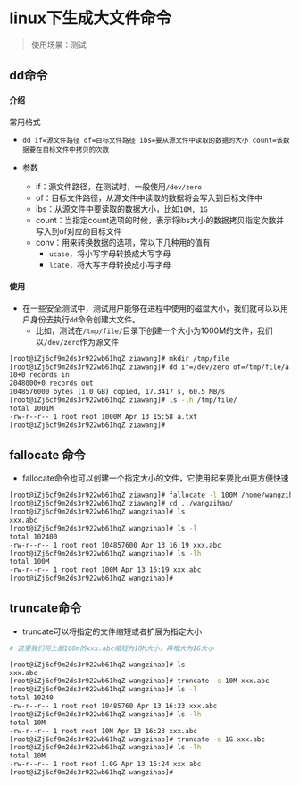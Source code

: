 # linux下生成大文件命令
> 使用场景：测试


## dd命令
#### 介绍
常用格式
- `dd if=源文件路径 of=目标文件路径 ibs=要从源文件中读取的数据的大小 count=该数据要在目标文件中拷贝的次数`

- 参数
	- if：源文件路径，在测试时，一般使用`/dev/zero`
	- of：目标文件路径，从源文件中读取的数据将会写入到目标文件中
	- ibs：从源文件中要读取的数据大小，比如`10M, 1G`
	- count：当指定count选项的时候，表示将ibs大小的数据拷贝指定次数并写入到of对应的目标文件
	- conv：用来转换数据的选项，常以下几种用的值有
		- `ucase`，将小写字母转换成大写字母
		- `lcate`，将大写字母转换成小写字母



#### 使用
- 在一些安全测试中，测试用户能够在进程中使用的磁盘大小，我们就可以以用户身份去执行`dd`命令创建大文件。
	- 比如，测试在`/tmp/file/`目录下创建一个大小为1000M的文件，我们以`/dev/zero`作为源文件

```bash
[root@iZj6cf9m2ds3r922wb61hqZ ziawang]# mkdir /tmp/file
[root@iZj6cf9m2ds3r922wb61hqZ ziawang]# dd if=/dev/zero of=/tmp/file/a.txt ibs=100M count=10
10+0 records in
2048000+0 records out
1048576000 bytes (1.0 GB) copied, 17.3417 s, 60.5 MB/s
[root@iZj6cf9m2ds3r922wb61hqZ ziawang]# ls -lh /tmp/file/
total 1001M
-rw-r--r-- 1 root root 1000M Apr 13 15:58 a.txt
[root@iZj6cf9m2ds3r922wb61hqZ ziawang]# 

```

## fallocate 命令
- fallocate命令也可以创建一个指定大小的文件，它使用起来要比`dd`更方便快速

```bash
[root@iZj6cf9m2ds3r922wb61hqZ ziawang]# fallocate -l 100M /home/wangzihao/xxx.abc
[root@iZj6cf9m2ds3r922wb61hqZ ziawang]# cd ../wangzihao/
[root@iZj6cf9m2ds3r922wb61hqZ wangzihao]# ls
xxx.abc
[root@iZj6cf9m2ds3r922wb61hqZ wangzihao]# ls -l
total 102400
-rw-r--r-- 1 root root 104857600 Apr 13 16:19 xxx.abc
[root@iZj6cf9m2ds3r922wb61hqZ wangzihao]# ls -lh
total 100M
-rw-r--r-- 1 root root 100M Apr 13 16:19 xxx.abc
[root@iZj6cf9m2ds3r922wb61hqZ wangzihao]# 

```


## truncate命令
- truncate可以将指定的文件缩短或者扩展为指定大小

```bash
# 这里我们将上面100m的xxx.abc缩短为10M大小，再增大为1G大小

[root@iZj6cf9m2ds3r922wb61hqZ wangzihao]# ls
xxx.abc
[root@iZj6cf9m2ds3r922wb61hqZ wangzihao]# truncate -s 10M xxx.abc 
[root@iZj6cf9m2ds3r922wb61hqZ wangzihao]# ls -l
total 10240
-rw-r--r-- 1 root root 10485760 Apr 13 16:23 xxx.abc
[root@iZj6cf9m2ds3r922wb61hqZ wangzihao]# ls -lh
total 10M
-rw-r--r-- 1 root root 10M Apr 13 16:23 xxx.abc
[root@iZj6cf9m2ds3r922wb61hqZ wangzihao]# truncate -s 1G xxx.abc 
[root@iZj6cf9m2ds3r922wb61hqZ wangzihao]# ls -lh
total 10M
-rw-r--r-- 1 root root 1.0G Apr 13 16:24 xxx.abc
[root@iZj6cf9m2ds3r922wb61hqZ wangzihao]# 

```

